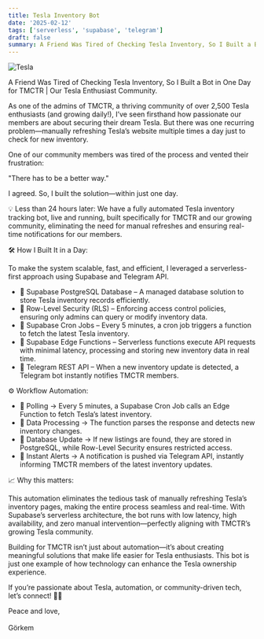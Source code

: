 ```yaml
---
title: Tesla Inventory Bot
date: '2025-02-12'
tags: ['serverless', 'supabase', 'telegram']
draft: false
summary: A Friend Was Tired of Checking Tesla Inventory, So I Built a Bot in One Day for TMCTR | Our Tesla Enthusiast Community...
---
```


![Tesla](/static/images/blog/tesla-inventory-bot.jpg)

A Friend Was Tired of Checking Tesla Inventory, So I Built a Bot in One Day for TMCTR | Our Tesla Enthusiast Community.

As one of the admins of TMCTR, a thriving community of over 2,500 Tesla enthusiasts (and growing daily!), I’ve seen firsthand how passionate our members are about securing their dream Tesla. But there was one recurring problem—manually refreshing Tesla’s website multiple times a day just to check for new inventory.

One of our community members was tired of the process and vented their frustration:

"There has to be a better way."

I agreed. So, I built the solution—within just one day.

💡 Less than 24 hours later: We have a fully automated Tesla inventory tracking bot, live and running, built specifically for TMCTR and our growing community, eliminating the need for manual refreshes and ensuring real-time notifications for our members.

🛠 How I Built It in a Day:

To make the system scalable, fast, and efficient, I leveraged a serverless-first approach using Supabase and Telegram API.

- 🔹 Supabase PostgreSQL Database – A managed database solution to store Tesla inventory records efficiently.
- 🔹 Row-Level Security (RLS) – Enforcing access control policies, ensuring only admins can query or modify inventory data.
- 🔹 Supabase Cron Jobs – Every 5 minutes, a cron job triggers a function to fetch the latest Tesla inventory.
- 🔹 Supabase Edge Functions – Serverless functions execute API requests with minimal latency, processing and storing new inventory data in real time.
- 🔹 Telegram REST API – When a new inventory update is detected, a Telegram bot instantly notifies TMCTR members.

⚙️ Workflow Automation:

- 🔹 Polling → Every 5 minutes, a Supabase Cron Job calls an Edge Function to fetch Tesla’s latest inventory.
- 🔹 Data Processing → The function parses the response and detects new inventory changes.
- 🔹 Database Update → If new listings are found, they are stored in PostgreSQL, while Row-Level Security ensures restricted access.
- 🔹 Instant Alerts → A notification is pushed via Telegram API, instantly informing TMCTR members of the latest inventory updates.

📈 Why this matters:

This automation eliminates the tedious task of manually refreshing Tesla’s inventory pages, making the entire process seamless and real-time. With Supabase’s serverless architecture, the bot runs with low latency, high availability, and zero manual intervention—perfectly aligning with TMCTR’s growing Tesla community.

Building for TMCTR isn’t just about automation—it’s about creating meaningful solutions that make life easier for Tesla enthusiasts. This bot is just one example of how technology can enhance the Tesla ownership experience.

If you’re passionate about Tesla, automation, or community-driven tech, let’s connect! 🚗💨

Peace and love,<br></br>
Görkem
